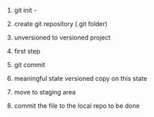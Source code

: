 1. git init - 
2. create git repository (.git folder)
2. unversioned to versioned project 
3. first step


2. git commit 
1. meaningful state versioned copy on this state 
2. move to staging area
3. commit the file to the local repo to be done